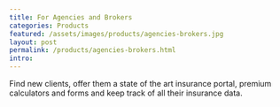 ```yaml
---
title: For Agencies and Brokers
categories: Products
featured: /assets/images/products/agencies-brokers.jpg
layout: post
permalink: /products/agencies-brokers.html
intro: 
---
```

<p>Find new clients, offer them a state of the art insurance portal, premium calculators and forms and keep track of all their insurance data.</p>